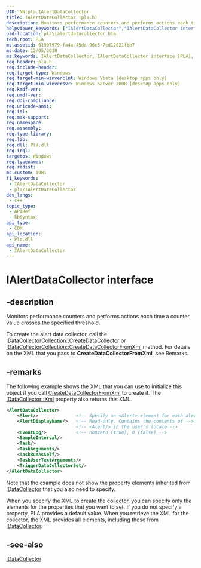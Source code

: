 ```yaml
---
UID: NN:pla.IAlertDataCollector
title: IAlertDataCollector (pla.h)
description: Monitors performance counters and performs actions each time a counter value crosses the specified threshold.To create the alert data collector, call the IDataCollectorCollection::CreateDataCollector or IDataCollectorCollection::CreateDataCollectorFromXml method. For details on the XML that you pass to CreateDataCollectorFromXml, see Remarks.
helpviewer_keywords: ["IAlertDataCollector","IAlertDataCollector interface [PLA]","IAlertDataCollector interface [PLA]","described","base.ialertdatacollector","pla.ialertdatacollector","pla/IAlertDataCollector"]
old-location: pla\ialertdatacollector.htm
tech.root: PLA
ms.assetid: 61907979-fa4a-45da-96c5-7cd12021fbb7
ms.date: 12/05/2018
ms.keywords: IAlertDataCollector, IAlertDataCollector interface [PLA], IAlertDataCollector interface [PLA],described, base.ialertdatacollector, pla.ialertdatacollector, pla/IAlertDataCollector
req.header: pla.h
req.include-header: 
req.target-type: Windows
req.target-min-winverclnt: Windows Vista [desktop apps only]
req.target-min-winversvr: Windows Server 2008 [desktop apps only]
req.kmdf-ver: 
req.umdf-ver: 
req.ddi-compliance: 
req.unicode-ansi: 
req.idl: 
req.max-support: 
req.namespace: 
req.assembly: 
req.type-library: 
req.lib: 
req.dll: Pla.dll
req.irql: 
targetos: Windows
req.typenames: 
req.redist: 
ms.custom: 19H1
f1_keywords:
 - IAlertDataCollector
 - pla/IAlertDataCollector
dev_langs:
 - c++
topic_type:
 - APIRef
 - kbSyntax
api_type:
 - COM
api_location:
 - Pla.dll
api_name:
 - IAlertDataCollector
---
```


# IAlertDataCollector interface


## -description

Monitors performance counters and performs actions each time a counter value crosses the specified threshold.

To create the alert data collector, call the <a href="https://docs.microsoft.com/previous-versions/windows/desktop/api/pla/nf-pla-idatacollectorcollection-createdatacollector">IDataCollectorCollection::CreateDataCollector</a> or <a href="https://docs.microsoft.com/previous-versions/windows/desktop/api/pla/nf-pla-idatacollectorcollection-createdatacollectorfromxml">IDataCollectorCollection::CreateDataCollectorFromXml</a> method. For details on the XML that you pass to <b>CreateDataCollectorFromXml</b>, see Remarks.

## -remarks

The following example shows the XML that you can use to initialize this object if you call <a href="https://docs.microsoft.com/previous-versions/windows/desktop/api/pla/nf-pla-idatacollectorcollection-createdatacollectorfromxml">CreateDataCollectorFromXml</a> to create it. The <a href="https://docs.microsoft.com/previous-versions/windows/desktop/api/pla/nf-pla-idatacollector-get_xml">IDataCollector::Xml</a> property also returns this XML.


```xml
<AlertDataCollector>
    <Alert/>              <!-- Specify an <Alert> element for each alert -->
    <AlertDisplayName/>   <!-- Read-only. Contains the contents of -->
                          <!-- <Alert/> in the user's locale -->
    <EventLog/>           <!-- nonzero (true), 0 (false) -->
    <SampleInterval/>
    <Task/>
    <TaskArguments/>
    <TaskRunAsSelf/>
    <TaskUserTextArguments/>
    <TriggerDataCollectorSet/>
</AlertDataCollector>
```


Note that the example does not show the property elements inherited from <a href="https://docs.microsoft.com/previous-versions/windows/desktop/api/pla/nn-pla-idatacollector">IDataCollector</a> that you also need to specify.

When you specify the XML to create the collector, you can specify only the elements for the properties that you want to set. If you do not specify a property, PLA provides a default value. When you retrieve the XML for the collector, the XML provides all elements, including those from <a href="https://docs.microsoft.com/previous-versions/windows/desktop/api/pla/nn-pla-idatacollector">IDataCollector</a>.

## -see-also

<a href="https://docs.microsoft.com/previous-versions/windows/desktop/api/pla/nn-pla-idatacollector">IDataCollector</a>

